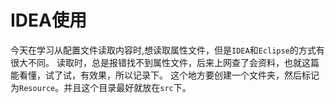 # IDEA使用
今天在学习从配置文件读取内容时,想读取属性文件，但是`IDEA`和`Eclipse`的方式有很大不同。
读取时，总是报错找不到属性文件，后来上网查了会资料，也就这篇能看懂，试了试，有效果，所以记录下。
这个地方要创建一个文件夹，然后标记为`Resource`。并且这个目录最好就放在`src`下。
